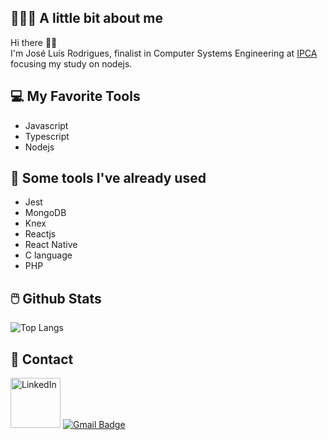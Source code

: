 ## 👨🏻‍💻 A little bit about me

Hi there 👋🏻  
I'm José Luís Rodrigues, finalist in Computer Systems Engineering at [IPCA](https://ipca.pt/en/) focusing my study on nodejs.

## 💻 My Favorite Tools

- Javascript
- Typescript
- Nodejs

## 🔨 Some tools I've already used

- Jest
- MongoDB
- Knex
- Reactjs
- React Native
- C language
- PHP

## 🖱️ Github Stats

![Top Langs](https://github-readme-stats.vercel.app/api/top-langs/?username=galleonpt&layout=compact&theme=dark&hide_border=true&cache_seconds=2000)

## 📱 Contact

[<a href="https://www.linkedin.com/in/jos%C3%A9-gln-rodrigues/" ><img src="https://img.shields.io/badge/LinkedIn-0077B5?style=for-the-badge&logo=linkedin&logoColor=white" alt="LinkedIn" width="80px"/></a>](url)
[![Gmail Badge](https://img.shields.io/badge/-jose15.luis00@gmail.com-c14438?style=flat-square&logo=Gmail&logoColor=white&link=mailto:jose15.luis00@gmail.com)](mailto:jose15.luis00@gmail.com)
